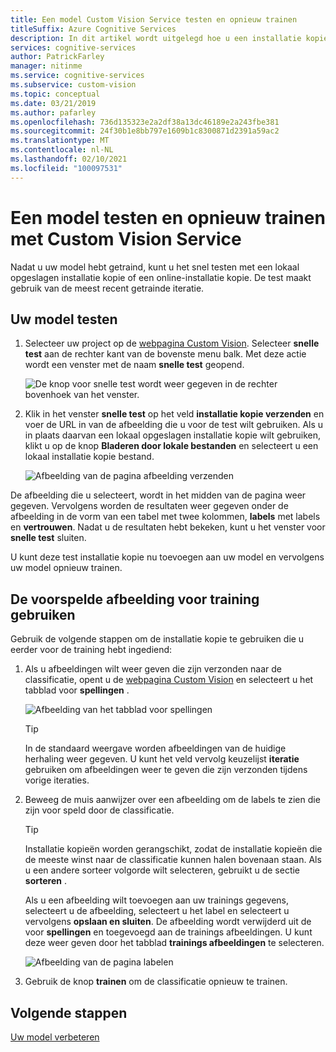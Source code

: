 ```yaml
---
title: Een model Custom Vision Service testen en opnieuw trainen
titleSuffix: Azure Cognitive Services
description: In dit artikel wordt uitgelegd hoe u een installatie kopie kunt testen en deze vervolgens gebruikt om uw model in de Custom Vision-service te trainen.
services: cognitive-services
author: PatrickFarley
manager: nitinme
ms.service: cognitive-services
ms.subservice: custom-vision
ms.topic: conceptual
ms.date: 03/21/2019
ms.author: pafarley
ms.openlocfilehash: 736d135323e2a2df38a13dc46189e2a243fbe381
ms.sourcegitcommit: 24f30b1e8bb797e1609b1c8300871d2391a59ac2
ms.translationtype: MT
ms.contentlocale: nl-NL
ms.lasthandoff: 02/10/2021
ms.locfileid: "100097531"
---
```

# <a name="test-and-retrain-a-model-with-custom-vision-service"></a>Een model testen en opnieuw trainen met Custom Vision Service

Nadat u uw model hebt getraind, kunt u het snel testen met een lokaal opgeslagen installatie kopie of een online-installatie kopie. De test maakt gebruik van de meest recent getrainde iteratie.

## <a name="test-your-model"></a>Uw model testen

1. Selecteer uw project op de [webpagina Custom Vision](https://customvision.ai). Selecteer **snelle test** aan de rechter kant van de bovenste menu balk. Met deze actie wordt een venster met de naam **snelle test** geopend.

    ![De knop voor snelle test wordt weer gegeven in de rechter bovenhoek van het venster.](./media/test-your-model/quick-test-button.png)

2. Klik in het venster **snelle test** op het veld **installatie kopie verzenden** en voer de URL in van de afbeelding die u voor de test wilt gebruiken. Als u in plaats daarvan een lokaal opgeslagen installatie kopie wilt gebruiken, klikt u op de knop **Bladeren door lokale bestanden** en selecteert u een lokaal installatie kopie bestand.

    ![Afbeelding van de pagina afbeelding verzenden](./media/test-your-model/submit-image.png)

De afbeelding die u selecteert, wordt in het midden van de pagina weer gegeven. Vervolgens worden de resultaten weer gegeven onder de afbeelding in de vorm van een tabel met twee kolommen, **labels** met labels en **vertrouwen**. Nadat u de resultaten hebt bekeken, kunt u het venster voor **snelle test** sluiten.

U kunt deze test installatie kopie nu toevoegen aan uw model en vervolgens uw model opnieuw trainen.

## <a name="use-the-predicted-image-for-training"></a>De voorspelde afbeelding voor training gebruiken

Gebruik de volgende stappen om de installatie kopie te gebruiken die u eerder voor de training hebt ingediend:

1. Als u afbeeldingen wilt weer geven die zijn verzonden naar de classificatie, opent u de [webpagina Custom Vision](https://customvision.ai) en selecteert u het tabblad voor __spellingen__ .

    ![Afbeelding van het tabblad voor spellingen](./media/test-your-model/predictions-tab.png)

    > [!TIP]
    > In de standaard weergave worden afbeeldingen van de huidige herhaling weer gegeven. U kunt het veld vervolg keuzelijst __iteratie__ gebruiken om afbeeldingen weer te geven die zijn verzonden tijdens vorige iteraties.

2. Beweeg de muis aanwijzer over een afbeelding om de labels te zien die zijn voor speld door de classificatie.

    > [!TIP]
    > Installatie kopieën worden gerangschikt, zodat de installatie kopieën die de meeste winst naar de classificatie kunnen halen bovenaan staan. Als u een andere sorteer volgorde wilt selecteren, gebruikt u de sectie __sorteren__ .

    Als u een afbeelding wilt toevoegen aan uw trainings gegevens, selecteert u de afbeelding, selecteert u het label en selecteert u vervolgens __opslaan en sluiten__. De afbeelding wordt verwijderd uit de voor __spellingen__ en toegevoegd aan de trainings afbeeldingen. U kunt deze weer geven door het tabblad __trainings afbeeldingen__ te selecteren.

    ![Afbeelding van de pagina labelen](./media/test-your-model/tag-image.png)

3. Gebruik de knop __trainen__ om de classificatie opnieuw te trainen.

## <a name="next-steps"></a>Volgende stappen

[Uw model verbeteren](getting-started-improving-your-classifier.md)
